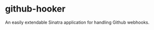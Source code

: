 github-hooker
=============

An easily extendable Sinatra application for handling Github webhooks.
